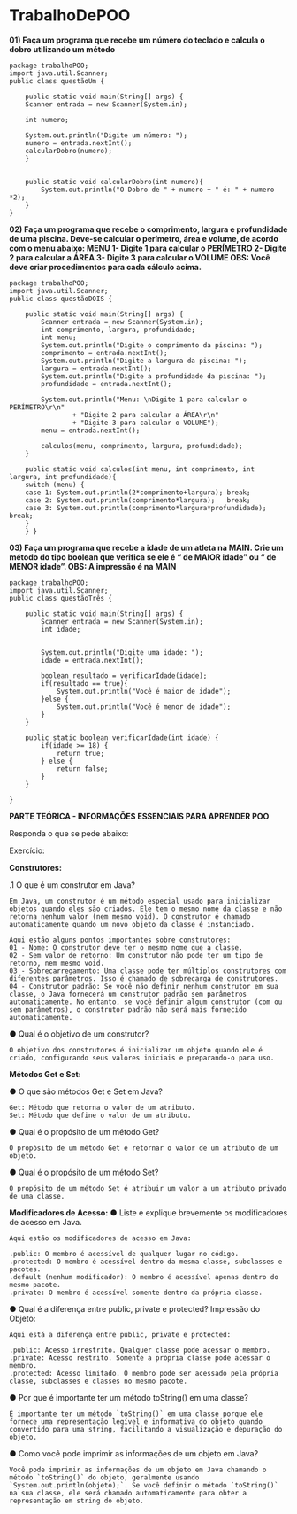 # TrabalhoDePOO

**01) Faça um programa que recebe um número do teclado e calcula o dobro utilizando um método**
```
package trabalhoPOO;
import java.util.Scanner;
public class questãoUm {

	public static void main(String[] args) {
	Scanner entrada = new Scanner(System.in);

	int numero;
	
	System.out.println("Digite um número: ");
	numero = entrada.nextInt();
	calcularDobro(numero);
	}
	
	
	public static void calcularDobro(int numero){
		System.out.println("O Dobro de " + numero + " é: " + numero *2);
	}
}
```
**02)	Faça um programa que recebe o comprimento, largura e profundidade de uma piscina. Deve-se calcular o perímetro, área e volume, de acordo com o menu abaixo:
MENU
1-	Digite 1 para calcular o PERÍMETRO
2-	Digite 2 para calcular a ÁREA
3-	Digite 3 para calcular o VOLUME
OBS: Você deve criar procedimentos para cada cálculo acima.**
```
package trabalhoPOO;
import java.util.Scanner;
public class questãoDOIS {

	public static void main(String[] args) {
		Scanner entrada = new Scanner(System.in);
		int comprimento, largura, profundidade;
		int menu;
		System.out.println("Digite o comprimento da piscina: ");
		comprimento = entrada.nextInt();
		System.out.println("Digite a largura da piscina: ");
		largura = entrada.nextInt();
		System.out.println("Digite a profundidade da piscina: ");
		profundidade = entrada.nextInt();
		
		System.out.println("Menu: \nDigite 1 para calcular o PERÍMETRO\r\n"
				+ "Digite 2 para calcular a ÁREA\r\n"
				+ "Digite 3 para calcular o VOLUME");
		menu = entrada.nextInt();
		
		calculos(menu, comprimento, largura, profundidade);
	}

	public static void calculos(int menu, int comprimento, int largura, int profundidade){
	switch (menu) {
	case 1: System.out.println(2*comprimento+largura); break;
	case 2: System.out.println(comprimento*largura);   break;
	case 3: System.out.println(comprimento*largura*profundidade); break;
	}
	} }
```
**03) Faça um programa que recebe a idade de um atleta na MAIN. Crie um método do tipo
boolean que verifica se ele é “ de MAIOR idade” ou “ de MENOR idade”.
OBS: A impressão é na MAIN**
```
package trabalhoPOO;
import java.util.Scanner;
public class questãoTrês {

	public static void main(String[] args) {
		Scanner entrada = new Scanner(System.in);
		int idade;
		
		
		System.out.println("Digite uma idade: ");
		idade = entrada.nextInt();
		
		boolean resultado = verificarIdade(idade);
		if(resultado == true){
			System.out.println("Você é maior de idade");
		}else {
			System.out.println("Você é menor de idade");
		}
	}
	
	public static boolean verificarIdade(int idade) {
		if(idade >= 18) {
			return true;
		} else {
			return false;
		}
	}
	
}
```
**PARTE TEÓRICA - INFORMAÇÕES ESSENCIAIS PARA APRENDER POO**

Responda o que se pede abaixo:

Exercício:

**Construtores:**
   
.1	O que é um construtor em Java?
```
Em Java, um construtor é um método especial usado para inicializar objetos quando eles são criados. Ele tem o mesmo nome da classe e não retorna nenhum valor (nem mesmo void). O construtor é chamado automaticamente quando um novo objeto da classe é instanciado.

Aqui estão alguns pontos importantes sobre construtores:
01 - Nome: O construtor deve ter o mesmo nome que a classe.
02 - Sem valor de retorno: Um construtor não pode ter um tipo de retorno, nem mesmo void.
03 - Sobrecarregamento: Uma classe pode ter múltiplos construtores com diferentes parâmetros. Isso é chamado de sobrecarga de construtores.
04 - Construtor padrão: Se você não definir nenhum construtor em sua classe, o Java fornecerá um construtor padrão sem parâmetros automaticamente. No entanto, se você definir algum construtor (com ou sem parâmetros), o construtor padrão não será mais fornecido automaticamente.
```


●	Qual é o objetivo de um construtor?
```
O objetivo dos construtores é inicializar um objeto quando ele é criado, configurando seus valores iniciais e preparando-o para uso.
```


**Métodos Get e Set:**

●	O que são métodos Get e Set em Java?
```
Get: Método que retorna o valor de um atributo.
Set: Método que define o valor de um atributo.
```

●	Qual é o propósito de um método Get?
```
O propósito de um método Get é retornar o valor de um atributo de um objeto.
```

●	Qual é o propósito de um método Set?
```
O propósito de um método Set é atribuir um valor a um atributo privado de uma classe.
```

**Modificadores de Acesso:**
●	Liste e explique brevemente os modificadores de acesso em Java.
```
Aqui estão os modificadores de acesso em Java:

.public: O membro é acessível de qualquer lugar no código.
.protected: O membro é acessível dentro da mesma classe, subclasses e pacotes.
.default (nenhum modificador): O membro é acessível apenas dentro do mesmo pacote.
.private: O membro é acessível somente dentro da própria classe.
```
●	Qual é a diferença entre public, private e protected?  	Impressão do Objeto:
```
Aqui está a diferença entre public, private e protected:

.public: Acesso irrestrito. Qualquer classe pode acessar o membro.
.private: Acesso restrito. Somente a própria classe pode acessar o membro.
.protected: Acesso limitado. O membro pode ser acessado pela própria classe, subclasses e classes no mesmo pacote.
```
●	Por que é importante ter um método toString() em uma classe?
```
É importante ter um método `toString()` em uma classe porque ele fornece uma representação legível e informativa do objeto quando convertido para uma string, facilitando a visualização e depuração do objeto.
```
●	Como você pode imprimir as informações de um objeto em Java?
```
Você pode imprimir as informações de um objeto em Java chamando o método `toString()` do objeto, geralmente usando `System.out.println(objeto);`. Se você definir o método `toString()` na sua classe, ele será chamado automaticamente para obter a representação em string do objeto.
```


